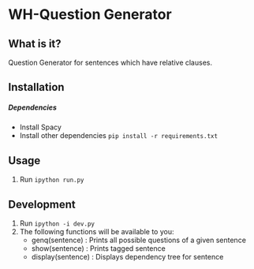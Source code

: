 # WH-Question Generator

## What is it?
Question Generator for sentences which have relative clauses.

## Installation

##### Dependencies
- Install Spacy
- Install other dependencies
` pip install -r requirements.txt `

## Usage
1. Run `ipython run.py`

## Development
1. Run `ipython -i dev.py`
2. The following functions will be available to you:
    -  genq(sentence) : Prints all possible questions of a given sentence
    -  show(sentence) : Prints tagged sentence
    -  display(sentence) : Displays dependency tree for sentence
    